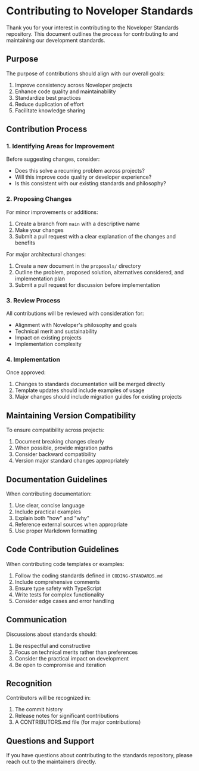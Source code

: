 # Contributing to Noveloper Standards

Thank you for your interest in contributing to the Noveloper Standards repository. This document outlines the process for contributing to and maintaining our development standards.

## Purpose

The purpose of contributions should align with our overall goals:

1. Improve consistency across Noveloper projects
2. Enhance code quality and maintainability
3. Standardize best practices
4. Reduce duplication of effort
5. Facilitate knowledge sharing

## Contribution Process

### 1. Identifying Areas for Improvement

Before suggesting changes, consider:

- Does this solve a recurring problem across projects?
- Will this improve code quality or developer experience?
- Is this consistent with our existing standards and philosophy?

### 2. Proposing Changes

For minor improvements or additions:

1. Create a branch from `main` with a descriptive name
2. Make your changes
3. Submit a pull request with a clear explanation of the changes and benefits

For major architectural changes:

1. Create a new document in the `proposals/` directory
2. Outline the problem, proposed solution, alternatives considered, and implementation plan
3. Submit a pull request for discussion before implementation

### 3. Review Process

All contributions will be reviewed with consideration for:

- Alignment with Noveloper's philosophy and goals
- Technical merit and sustainability
- Impact on existing projects
- Implementation complexity

### 4. Implementation

Once approved:

1. Changes to standards documentation will be merged directly
2. Template updates should include examples of usage
3. Major changes should include migration guides for existing projects

## Maintaining Version Compatibility

To ensure compatibility across projects:

1. Document breaking changes clearly
2. When possible, provide migration paths
3. Consider backward compatibility
4. Version major standard changes appropriately

## Documentation Guidelines

When contributing documentation:

1. Use clear, concise language
2. Include practical examples
3. Explain both "how" and "why"
4. Reference external sources when appropriate
5. Use proper Markdown formatting

## Code Contribution Guidelines

When contributing code templates or examples:

1. Follow the coding standards defined in `CODING-STANDARDS.md`
2. Include comprehensive comments
3. Ensure type safety with TypeScript
4. Write tests for complex functionality
5. Consider edge cases and error handling

## Communication

Discussions about standards should:

1. Be respectful and constructive
2. Focus on technical merits rather than preferences
3. Consider the practical impact on development
4. Be open to compromise and iteration

## Recognition

Contributors will be recognized in:

1. The commit history
2. Release notes for significant contributions
3. A CONTRIBUTORS.md file (for major contributions)

## Questions and Support

If you have questions about contributing to the standards repository, please reach out to the maintainers directly.